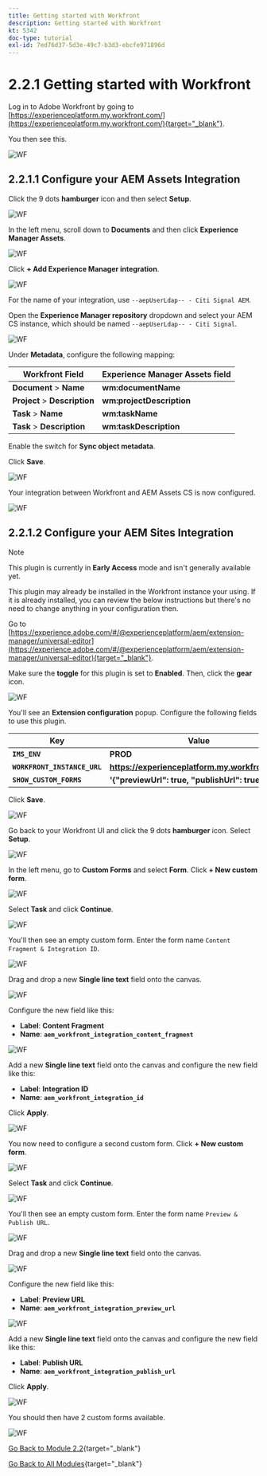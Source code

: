 ```yaml
---
title: Getting started with Workfront
description: Getting started with Workfront
kt: 5342
doc-type: tutorial
exl-id: 7ed76d37-5d3e-49c7-b3d3-ebcfe971896d
---
```

# 2.2.1 Getting started with Workfront

Log in to Adobe Workfront by going to [https://experienceplatform.my.workfront.com/](https://experienceplatform.my.workfront.com/){target="_blank"}.

You then see this.

![WF](./images/wfb1.png)

## 2.2.1.1 Configure your AEM Assets Integration

Click the 9 dots **hamburger** icon and then select **Setup**.

![WF](./images/wfb2.png)

In the left menu, scroll down to **Documents** and then click **Experience Manager Assets**.

![WF](./images/wfb3.png)

Click **+ Add Experience Manager integration**.

![WF](./images/wfb4.png)

For the name of your integration, use `--aepUserLdap-- - Citi Signal AEM`.

Open the **Experience Manager repository** dropdown and select your AEM CS instance, which should be named `--aepUserLdap-- - Citi Signal`.

![WF](./images/wfb5.png)

Under **Metadata**, configure the following mapping:

| Workfront Field | Experience Manager Assets field|
| --------------- | ------------------------------ | 
| **Document** > **Name** | **wm:documentName** | 
| **Project** > **Description** | **wm:projectDescription** | 
| **Task** > **Name** | **wm:taskName** | 
| **Task** > **Description** | **wm:taskDescription** | 

Enable the switch for **Sync object metadata**.

Click **Save**.

![WF](./images/wfb6.png)

Your integration between Workfront and AEM Assets CS is now configured.

![WF](./images/wfb7.png)

## 2.2.1.2 Configure your AEM Sites Integration

>[!NOTE]
>
>This plugin is currently in **Early Access** mode and isn't generally available yet. 
>
>This plugin may already be installed in the Workfront instance your using. If it is already installed, you can review the below instructions but there's no need to change anything in your configuration then.

Go to [https://experience.adobe.com/#/@experienceplatform/aem/extension-manager/universal-editor](https://experience.adobe.com/#/@experienceplatform/aem/extension-manager/universal-editor){target="_blank"}.

Make sure the **toggle** for this plugin is set to **Enabled**. Then, click the **gear** icon.

![WF](./images/wfb8.png)

You'll see an **Extension configuration** popup. Configure the following fields to use this plugin.

| Key | Value|
| --------------- | ------------------------------ | 
| **`IMS_ENV`** | **PROD** | 
| **`WORKFRONT_INSTANCE_URL`** | **https://experienceplatform.my.workfront.com** | 
| **`SHOW_CUSTOM_FORMS`** | **'{"previewUrl": true, "publishUrl": true}'** | 

Click **Save**.

![WF](./images/wfb8.png)

Go back to your Workfront UI and click the 9 dots **hamburger** icon. Select **Setup**.

![WF](./images/wfb9.png)

In the left menu, go to **Custom Forms** and select **Form**. Click **+ New custom form**.

![WF](./images/wfb10.png)

Select **Task** and click **Continue**.

![WF](./images/wfb11.png)

You'll then see an empty custom form. Enter the form name `Content Fragment & Integration ID`.

![WF](./images/wfb12.png)

Drag and drop a new **Single line text** field onto the canvas.

![WF](./images/wfb13.png)

Configure the new field like this:

- **Label**: **Content Fragment**
- **Name**: **`aem_workfront_integration_content_fragment`**

![WF](./images/wfb14.png)

Add a new **Single line text** field onto the canvas and configure the new field like this:

- **Label**: **Integration ID**
- **Name**: **`aem_workfront_integration_id`**

Click **Apply**.

![WF](./images/wfb15.png)

You now need to configure a second custom form. Click **+ New custom form**.

![WF](./images/wfb10.png)

Select **Task** and click **Continue**.

![WF](./images/wfb11.png)

You'll then see an empty custom form. Enter the form name `Preview & Publish URL`.

![WF](./images/wfb16.png)

Drag and drop a new **Single line text** field onto the canvas.

![WF](./images/wfb17.png)

Configure the new field like this:

- **Label**: **Preview URL**
- **Name**: **`aem_workfront_integration_preview_url`**

![WF](./images/wfb18.png)

Add a new **Single line text** field onto the canvas and configure the new field like this:

- **Label**: **Publish URL**
- **Name**: **`aem_workfront_integration_publish_url`**

Click **Apply**.

![WF](./images/wfb19.png)

You should then have 2 custom forms available.

![WF](./images/wfb20.png)

[Go Back to Module 2.2](./workfront.md){target="_blank"}

[Go Back to All Modules](./../../../overview.md){target="_blank"}
